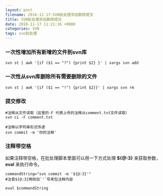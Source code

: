 ```yaml
---
layout: post
filename: 2016-11-17-SVN批处理添加删除提交
title: SVN批处理添加删除提交
date: 2016-11-17 11:21:16 +0800
categories: SVN
tags: svn批处理
---
```


### 一次性增加所有新增的文件到svn库

```shell
svn st | awk '{if ($1 == "?") {print $2} }' | xargs svn add
```

### 一次性从svn库删除所有需要删除的文件

```shell
svn st | awk '{if ($1 == "!") {print $2}}' | xargs svn rm
```

### 提交修改

```shell
#注释从文件读取（这里的-F 代表上传的注释从comment.txt文件读取）
svn ci -F comment.txt

#注释以字符串形式传递
svn commit -m '你的注释'
```

### 注释带空格

如果注释带空格，在批处理脚本里面可以用一下方式处理 **${@:3}** 来获取参数，**eval** 来执行命令。

```shell
commandString="svn commit -m '${@:3}'"
#注意${@:3}两侧加`'`号来包注释内容

eval $commandString
```
